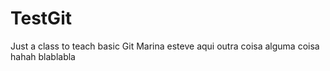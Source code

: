 # TestGit
Just a class to teach basic Git
Marina esteve aqui
outra coisa
alguma coisa 
hahah
blablabla